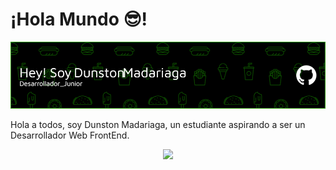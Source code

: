 # ¡Hola Mundo 😎!

![Banner Pogo182028](github-header-image.png)

Hola a todos, soy Dunston Madariaga, un estudiante aspirando a ser un Desarrollador Web FrontEnd.

<div id="header" align="center">
  <img src="https://media1.giphy.com/media/v1.Y2lkPTc5MGI3NjExM28xbDV1a2g2eHJsZGxxbGl1dmk4YTdrcTA0OXU4d3NtemdzbWsyOCZlcD12MV9pbnRlcm5hbF9naWZfYnlfaWQmY3Q9cw/Ll22OhMLAlVDb8UQWe/giphy.webp" width="200" />
</div>
